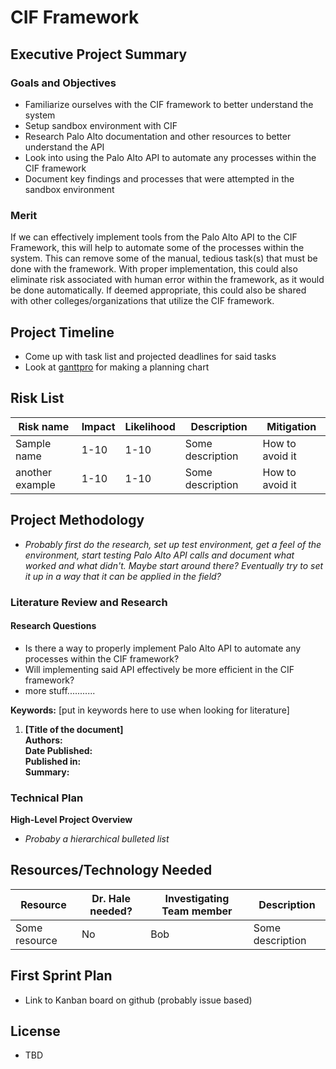 # CIF Framework

## Executive Project Summary

### Goals and Objectives

* Familiarize ourselves with the CIF framework to better understand the system
* Setup sandbox environment with CIF
* Research Palo Alto documentation and other resources to better understand the API
* Look into using the Palo Alto API to automate any processes within the CIF framework
* Document key findings and processes that were attempted in the sandbox environment

### Merit

If we can effectively implement tools from the Palo Alto API to the CIF Framework, this will help to automate some of the processes within the system. This can remove some of the manual, tedious task(s) that must be done with the framework. With proper implementation, this could also eliminate risk associated with human error within the framework, as it would be done automatically. If deemed appropriate, this could also be shared with other colleges/organizations that utilize the CIF framework.

## Project Timeline

* Come up with task list and projected deadlines for said tasks
* Look at [ganttpro](https://ganttpro.com/) for making a planning chart

## Risk List

|Risk name  | Impact     | Likelihood | Description | Mitigation |
|-----------|------------|------------|-------------|------------|
|Sample name| 1-10 | 1-10 | Some description | How to avoid it |
| another example | 1-10 | 1-10 | Some description | How to avoid it|

## Project Methodology
- *Probably first do the research, set up test environment, get a feel of the environment, start testing Palo Alto API calls and document what worked and what didn't. Maybe start around there? Eventually try to set it up in a way that it can be applied in the field?*

### Literature Review and Research

#### Research Questions

* Is there a way to properly implement Palo Alto API to automate any processes within the CIF framework?
* Will implementing said API effectively be more efficient in the CIF framework?
* more stuff...........

**Keywords:** [put in keywords here to use when looking for literature]

1. **[Title of the document]**  
**Authors:**  
**Date Published:**  
**Published in:**  
**Summary:**  

### Technical Plan
**High-Level Project Overview** 
- *Probaby a hierarchical bulleted list*

## Resources/Technology Needed

|Resource  | Dr. Hale needed? | Investigating Team member | Description |
|-------------------|---------|---------------------------|-------------|
|Some resource| No | Bob | Some description  |

## First Sprint Plan
* Link to Kanban board on github (probably issue based)

## License
* TBD